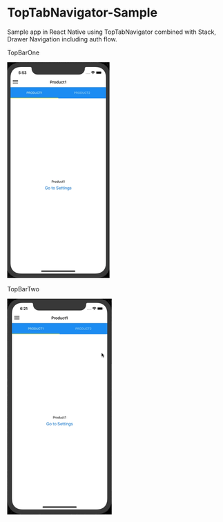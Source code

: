 # TopTabNavigator-Sample

Sample app in React Native using TopTabNavigator combined with Stack, Drawer Navigation including auth flow. 


TopBarOne 

![alt Tab](https://github.com/rrramanan/TopTabNavigator-Sample/blob/master/img/Top1.gif)          



TopBarTwo 

![alt Tab](https://github.com/rrramanan/TopTabNavigator-Sample/blob/master/img/Top2.gif)

